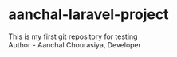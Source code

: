 # aanchal-laravel-project
This is my first git repository for testing
<br>
Author - Aanchal Chourasiya, Developer
